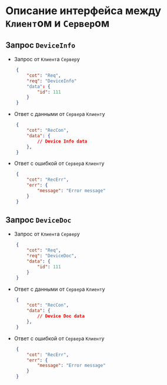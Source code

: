 # Описание интерфейса между `Клиент`ом и `Сервер`ом

## Запрос `DeviceInfo`

- Запрос от `Клиент`а `Сервер`у

```json
    {
        "cot": "Req",
        "req": "DeviceInfo"
        "data": {
            "id": 111
        }
    }
```

- Ответ с данными от `Сервер`а `Клиент`у

```json
    {
        "cot": "RecCon",
        "data": {
            // Device Info data
        },
    }
```

- Ответ с ошибкой от `Сервер`а `Клиент`у

```json
    {
        "cot": "RecErr",
        "err": {
            "message": "Error message"
        }
    }
```

## Запрос `DeviceDoc`

- Запрос от `Клиент`а `Сервер`у

```json
    {
        "cot": "Req",
        "req": "DeviceDoc",
        "data": {
            "id": 111
        }
    }
```

- Ответ с данными от `Сервер`а `Клиент`у

```json
    {
        "cot": "RecCon",
        "data": {
            // Device Doc data
        },
    }
```

- Ответ с ошибкой от `Сервер`а `Клиент`у

```json
    {
        "cot": "RecErr",
        "err": {
            "message": "Error message"
        }
    }
```
